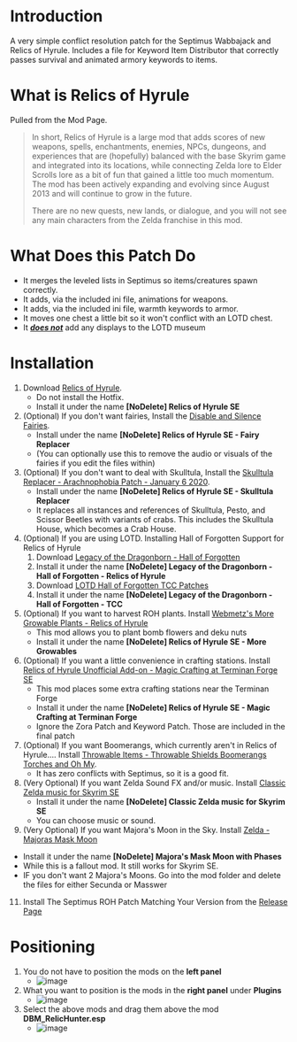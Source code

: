 # Introduction
A very simple conflict resolution patch for the Septimus Wabbajack and Relics of Hyrule.
Includes a file for Keyword Item Distributor that correctly passes survival and animated armory keywords to items.

# What is Relics of Hyrule

Pulled from the Mod Page.

> In short, Relics of Hyrule is a large mod that adds scores of new weapons, spells, enchantments, enemies, NPCs, dungeons, and experiences that are (hopefully) balanced with the base Skyrim game and integrated into its locations, while connecting Zelda lore to Elder Scrolls lore as a bit of fun that gained a little too much momentum. The mod has been actively expanding and evolving since August 2013 and will continue to grow in the future.
> 
> There are no new quests, new lands, or dialogue, and you will not see any main characters from the Zelda franchise in this mod.

# What Does this Patch Do
- It merges the leveled lists in Septimus so items/creatures spawn correctly.
- It adds, via the included ini file, animations for weapons.
- It adds, via the included ini file, warmth keywords to armor.
- It moves one chest a little bit so it won't conflict with an LOTD chest.
- It <u>***does not***</u> add any displays to the LOTD museum

# Installation
1. Download [Relics of Hyrule](https://www.nexusmods.com/skyrimspecialedition/mods/12244). 
   - Do not install the Hotfix.
   - Install it under the name **[NoDelete] Relics of Hyrule SE**
2. (Optional) If you don't want fairies, Install the [Disable and Silence Fairies](https://www.nexusmods.com/skyrimspecialedition/mods/12244).
   - Install under the name **[NoDelete] Relics of Hyrule SE - Fairy Replacer**
   - (You can optionally use this to remove the audio or visuals of the fairies if you edit the files within)
3. (Optional) If you don't want to deal with Skulltula, Install the [Skulltula Replacer - Arachnophobia Patch - January 6 2020](https://www.nexusmods.com/skyrimspecialedition/mods/12244).
   - Install under the name **[NoDelete] Relics of Hyrule SE - Skulltula Replacer**
   - It replaces all instances and references of Skulltula, Pesto, and Scissor Beetles with variants of crabs. This includes the Skulltula House, which becomes a Crab House.
4. (Optional) If you are using LOTD. Installing Hall of Forgotten Support for Relics of Hyrule
   1. Download [Legacy of the Dragonborn - Hall of Forgotten](https://www.nexusmods.com/skyrimspecialedition/mods/64117)
   2. Install it under the name **[NoDelete] Legacy of the Dragonborn - Hall of Forgotten - Relics of Hyrule**
   3. Download [LOTD Hall of Forgotten TCC Patches](https://www.nexusmods.com/skyrimspecialedition/mods/64840)
   4. Install it under the name **[NoDelete] Legacy of the Dragonborn - Hall of Forgotten - TCC**
5. (Optional) If you want to harvest ROH plants. Install [Webmetz's More Growable Plants - Relics of Hyrule](https://www.nexusmods.com/skyrimspecialedition/mods/65912)
   - This mod allows you to plant bomb flowers and deku nuts
   - Install it under the name **[NoDelete] Relics of Hyrule SE - More Growables**
6. (Optional) If you want a little convenience in crafting stations. Install [Relics of Hyrule Unofficial Add-on - Magic Crafting at Terminan Forge SE](https://www.nexusmods.com/skyrimspecialedition/mods/31935)
   - This mod places some extra crafting stations near the Terminan Forge
   - Install it under the name **[NoDelete] Relics of Hyrule SE - Magic Crafting at Terminan Forge**
   - Ignore the Zora Patch and Keyword Patch. Those are included in the final patch
7. (Optional) If you want Boomerangs, which currently aren't in Relics of Hyrule.... Install [Throwable Items - Throwable Shields Boomerangs Torches and Oh My](https://www.nexusmods.com/skyrimspecialedition/mods/44627).  
   - It has zero conflicts with Septimus, so it is a good fit.
9. (Very Optional) If you want Zelda Sound FX and/or music. Install [Classic Zelda music for Skyrim SE](https://www.nexusmods.com/skyrimspecialedition/mods/4827)
   - Install it under the name **[NoDelete] Classic Zelda music for Skyrim SE**
   - You can choose music or sound.
10. (Very Optional) If you want Majora's Moon in the Sky. Install [Zelda - Majoras Mask Moon](https://www.nexusmods.com/fallout4/mods/11715)
   - Install it under the name **[NoDelete] Majora's Mask Moon with Phases**
   - While this is a fallout mod. It still works for Skyrim SE.
   - IF you don't want 2 Majora's Moons. Go into the mod folder and delete the files for either Secunda or Masswer
11. Install The Septimus ROH Patch Matching Your Version from the [Release Page](https://github.com/Lost-Outpost/Septimus-ROH/releases)

# Positioning
1. You do not have to position the mods on the **left panel**
   - ![image](https://user-images.githubusercontent.com/2394842/169926156-5ee38e8d-feef-4950-a2db-05da37ebda21.png)
2. What you want to position is the mods in the **right panel** under **Plugins**
   - ![image](https://user-images.githubusercontent.com/2394842/169926247-9ea07e56-1d40-4ab4-9ce6-e886b7e0e6e8.png)
3. Select the above mods and drag them above the mod **DBM_RelicHunter.esp**
   - ![image](https://user-images.githubusercontent.com/2394842/169926415-ed9ada57-793f-4ec0-b837-7b972bf88e97.png) 
